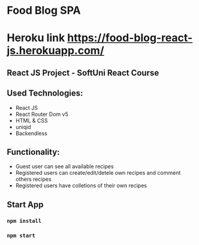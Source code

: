 # Food Blog SPA

# Heroku link https://food-blog-react-js.herokuapp.com/

## React JS Project -  SoftUni React Course

## Used Technologies: 
 
* React JS
* React Router Dom v5
* HTML & CSS
* uniqid 
* Backendless

## Functionality: 
* Guest user can see all available recipes
* Registered users can create/edit/detele own recipes and comment others recipes
* Registered users have colletions of their own recipes

## Start App
### `npm install`
### `npm start`

